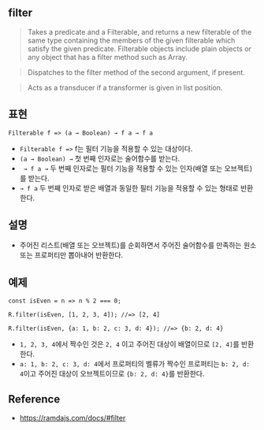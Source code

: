 ## filter
> Takes a predicate and a Filterable, and returns a new filterable of the same type containing the members of the given filterable which satisfy the given predicate. Filterable objects include plain objects or any object that has a filter method such as Array.

> Dispatches to the filter method of the second argument, if present.

> Acts as a transducer if a transformer is given in list position.


## 표현
```
Filterable f => (a → Boolean) → f a → f a
```
- `Filterable f =>` f는 필터 기능을 적용할 수 있는 대상이다.
- `(a → Boolean) →` 첫 번째 인자로는 술어함수를 받는다.
- ` → f a →` 두 번째 인자로는 필터 기능을 적용할 수 있는 인자(배열 또는 오브젝트)를 받는다.
- `→ f a` 두 번째 인자로 받은 배열과 동일한 필터 기능을 적용할 수 있는 형태로 반환한다.

## 설명
- 주어진 리스트(배열 또는 오브젝트)를 순회하면서 주어진 술어함수를 만족하는 원소 또는 프로퍼티만 뽑아내어 반환한다.

## 예제
```
const isEven = n => n % 2 === 0;

R.filter(isEven, [1, 2, 3, 4]); //=> [2, 4]

R.filter(isEven, {a: 1, b: 2, c: 3, d: 4}); //=> {b: 2, d: 4}
```
- `1, 2, 3, 4`에서 짝수인 것은 `2, 4` 이고 주어진 대상이 배열이므로 `[2, 4]`를 반환한다.
- `a: 1, b: 2, c: 3, d: 4`에서 프로퍼티의 벨류가 짝수인 프로퍼티는 `b: 2, d: 4`이고 주어진 대상이 오브젝트이므로 `{b: 2, d: 4}`를 반환한다.


## Reference
- https://ramdajs.com/docs/#filter
